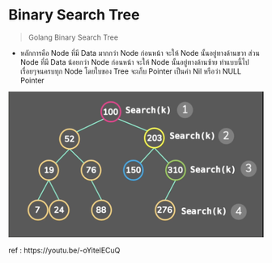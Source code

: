# Binary Search Tree

> Golang Binary Search Tree

- หลักการคือ Node ที่มี Data มากกว่า Node ก่อนหน้า จะให้ Node นั้นอยู่ทางด้านขวา ส่วน Node ที่มี Data น้อยกว่า Node ก่อนหน้า จะให้ Node นั้นอยู่ทางด้านซ้าย ทำแบบนี้ไปเรื่อยๆจนครบทุก Node โดยใบของ Tree จะเก็บ Pointer เป็นค่า Nil หรือว่า NULL Pointer

<p align="center">
<img src="../../assets/binary-search-tree.png">
</p>

<p>
ref : https://youtu.be/-oYitelECuQ
</p>
